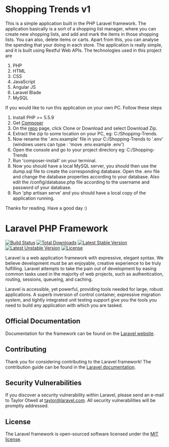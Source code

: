 # Shopping Trends v1

This is a simple application built in the PHP Laravel framework. The application basically is a sort of a shopping list manager, where you can create new shopping lists, and add and mark the items in those shopping lists. You can also, delete items or carts. Apart from this, you can analyse the spending that your doing in each store. The application is really simple, and it is built using Restful Web APIs. The technologies used in this project are
1. PHP
2. HTML
3. CSS
4. JavaScript
5. Angular JS
6. Laravel Blade
7. MySQL

If you would like to run this application on your own PC. Follow these steps
1. Install PHP >= 5.5.9
2. Get [Composer](https://getcomposer.org/)
3. On the [repo](https://github.com/CATIGERN/Shopping-Trends-v1) page, click Clone or Download and select Download Zip.
4. Extract the zip to some location on your PC, eg: C:/Shopping-Trends.
5. Now rename the '.env.example' file in your C:/Shopping-Trends to '.env' (windows users can type : 'move .env.example .env')
6. Open the console and go to your project directory eg: C:/Shopping-Trends
7. Run 'composer-install' on your terminal.
8. Now you should have a local MySQL server, you should then use the dump.sql file to create the corresponding database. Open the .env file and change the database properties according to your database. Also edit the /config/database.php file according to the username and password of your database.
9. Run 'php artisan serve' and you should have a local copy of the application running.

Thanks for reading. Have a good day :)



# Laravel PHP Framework

[![Build Status](https://travis-ci.org/laravel/framework.svg)](https://travis-ci.org/laravel/framework)
[![Total Downloads](https://poser.pugx.org/laravel/framework/d/total.svg)](https://packagist.org/packages/laravel/framework)
[![Latest Stable Version](https://poser.pugx.org/laravel/framework/v/stable.svg)](https://packagist.org/packages/laravel/framework)
[![Latest Unstable Version](https://poser.pugx.org/laravel/framework/v/unstable.svg)](https://packagist.org/packages/laravel/framework)
[![License](https://poser.pugx.org/laravel/framework/license.svg)](https://packagist.org/packages/laravel/framework)

Laravel is a web application framework with expressive, elegant syntax. We believe development must be an enjoyable, creative experience to be truly fulfilling. Laravel attempts to take the pain out of development by easing common tasks used in the majority of web projects, such as authentication, routing, sessions, queueing, and caching.

Laravel is accessible, yet powerful, providing tools needed for large, robust applications. A superb inversion of control container, expressive migration system, and tightly integrated unit testing support give you the tools you need to build any application with which you are tasked.

## Official Documentation

Documentation for the framework can be found on the [Laravel website](http://laravel.com/docs).

## Contributing

Thank you for considering contributing to the Laravel framework! The contribution guide can be found in the [Laravel documentation](http://laravel.com/docs/contributions).

## Security Vulnerabilities

If you discover a security vulnerability within Laravel, please send an e-mail to Taylor Otwell at taylor@laravel.com. All security vulnerabilities will be promptly addressed.

## License

The Laravel framework is open-sourced software licensed under the [MIT license](http://opensource.org/licenses/MIT).
